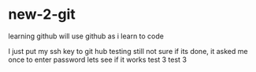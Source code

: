 # new-2-git
learning github
will use github as i learn to code

I just put my ssh key to git hub testing
still not sure if its done, it asked me once to enter password
lets see if it works
test 3
test 3
